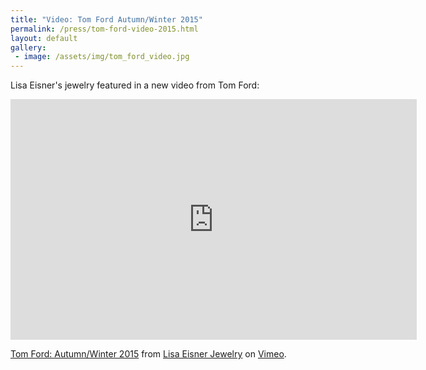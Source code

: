 ```yaml
---
title: "Video: Tom Ford Autumn/Winter 2015"
permalink: /press/tom-ford-video-2015.html
layout: default
gallery:
 - image: /assets/img/tom_ford_video.jpg
---
```

Lisa Eisner's jewelry featured in a new video from Tom Ford:

<div class="video">
  <div class="video-wrapper">
    <iframe src="https://player.vimeo.com/video/139418336" width="650" height="385" frameborder="0" webkitallowfullscreen mozallowfullscreen allowfullscreen></iframe> <p><a href="https://vimeo.com/139418336">Tom Ford: Autumn/Winter 2015</a> from <a href="https://vimeo.com/user35635935">Lisa Eisner Jewelry</a> on <a href="https://vimeo.com">Vimeo</a>.</p>
  </div>
</div>
